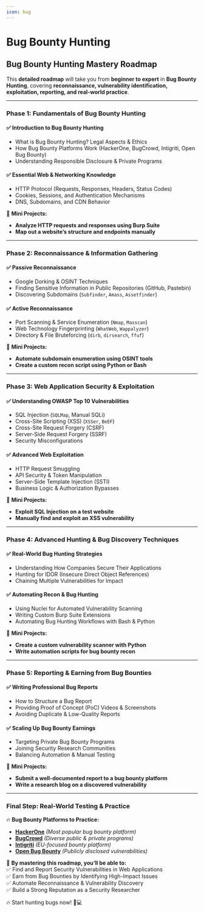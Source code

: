 ```yaml
---
icon: bug
---
```


# Bug Bounty Hunting

## Bug Bounty Hunting Mastery Roadmap

This **detailed roadmap** will take you from **beginner to expert** in **Bug Bounty Hunting**, covering **reconnaissance, vulnerability identification, exploitation, reporting, and real-world practice**.

***

### Phase 1: Fundamentals of Bug Bounty Hunting

#### ✅ Introduction to Bug Bounty Hunting

* What is Bug Bounty Hunting? Legal Aspects & Ethics
* How Bug Bounty Platforms Work (HackerOne, BugCrowd, Intigriti, Open Bug Bounty)
* Understanding Responsible Disclosure & Private Programs

#### ✅ Essential Web & Networking Knowledge

* HTTP Protocol (Requests, Responses, Headers, Status Codes)
* Cookies, Sessions, and Authentication Mechanisms
* DNS, Subdomains, and CDN Behavior

📌 **Mini Projects:**

* **Analyze HTTP requests and responses using Burp Suite**
* **Map out a website’s structure and endpoints manually**

***

### Phase 2: Reconnaissance & Information Gathering

#### ✅ Passive Reconnaissance

* Google Dorking & OSINT Techniques
* Finding Sensitive Information in Public Repositories (GitHub, Pastebin)
* Discovering Subdomains (`Subfinder`, `Amass`, `Assetfinder`)

#### ✅ Active Reconnaissance

* Port Scanning & Service Enumeration (`Nmap`, `Masscan`)
* Web Technology Fingerprinting (`WhatWeb`, `Wappalyzer`)
* Directory & File Bruteforcing (`dirb`, `dirsearch`, `ffuf`)

📌 **Mini Projects:**

* **Automate subdomain enumeration using OSINT tools**
* **Create a custom recon script using Python or Bash**

***

### Phase 3: Web Application Security & Exploitation

#### ✅ Understanding OWASP Top 10 Vulnerabilities

* SQL Injection (`SQLMap`, Manual SQLi)
* Cross-Site Scripting (XSS) (`XSSer`, `BeEF`)
* Cross-Site Request Forgery (CSRF)
* Server-Side Request Forgery (SSRF)
* Security Misconfigurations

#### ✅ Advanced Web Exploitation

* HTTP Request Smuggling
* API Security & Token Manipulation
* Server-Side Template Injection (SSTI)
* Business Logic & Authorization Bypasses

📌 **Mini Projects:**

* **Exploit SQL Injection on a test website**
* **Manually find and exploit an XSS vulnerability**

***

### Phase 4: Advanced Hunting & Bug Discovery Techniques

#### ✅ Real-World Bug Hunting Strategies

* Understanding How Companies Secure Their Applications
* Hunting for IDOR (Insecure Direct Object References)
* Chaining Multiple Vulnerabilities for Impact

#### ✅ Automating Recon & Bug Hunting

* Using Nuclei for Automated Vulnerability Scanning
* Writing Custom Burp Suite Extensions
* Automating Bug Hunting Workflows with Bash & Python

📌 **Mini Projects:**

* **Create a custom vulnerability scanner with Python**
* **Write automation scripts for bug bounty recon**

***

### Phase 5: Reporting & Earning from Bug Bounties

#### ✅ Writing Professional Bug Reports

* How to Structure a Bug Report
* Providing Proof of Concept (PoC) Videos & Screenshots
* Avoiding Duplicate & Low-Quality Reports

#### ✅ Scaling Up Bug Bounty Earnings

* Targeting Private Bug Bounty Programs
* Joining Security Research Communities
* Balancing Automation & Manual Testing

📌 **Mini Projects:**

* **Submit a well-documented report to a bug bounty platform**
* **Write a research blog on a discovered vulnerability**

***

### Final Step: Real-World Testing & Practice

🔥 **Bug Bounty Platforms to Practice:**

* [**HackerOne**](https://www.hackerone.com/) _(Most popular bug bounty platform)_
* [**BugCrowd**](https://www.bugcrowd.com/) _(Diverse public & private programs)_
* [**Intigriti**](https://www.intigriti.com/) _(EU-focused bounty platform)_
* [**Open Bug Bounty**](https://www.openbugbounty.org/) _(Publicly disclosed vulnerabilities)_

🚀 **By mastering this roadmap, you’ll be able to:**\
✅ Find and Report Security Vulnerabilities in Web Applications\
✅ Earn from Bug Bounties by Identifying High-Impact Issues\
✅ Automate Reconnaissance & Vulnerability Discovery\
✅ Build a Strong Reputation as a Security Researcher

🔥 Start hunting bugs now! 🐞💻
